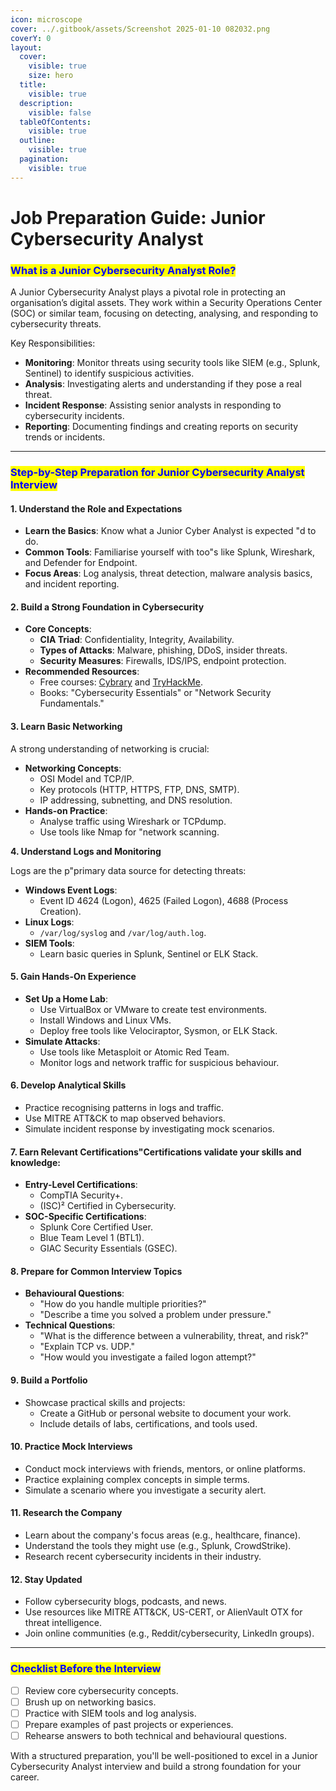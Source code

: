 ```yaml
---
icon: microscope
cover: ../.gitbook/assets/Screenshot 2025-01-10 082032.png
coverY: 0
layout:
  cover:
    visible: true
    size: hero
  title:
    visible: true
  description:
    visible: false
  tableOfContents:
    visible: true
  outline:
    visible: true
  pagination:
    visible: true
---
```


# Job Preparation Guide: Junior Cybersecurity Analyst

### <mark style="color:blue;">**What is a Junior Cybersecurity Analyst Role?**</mark>

A Junior Cybersecurity Analyst plays a pivotal role in protecting an organisation’s digital assets. They work within a Security Operations Center (SOC) or similar team, focusing on detecting, analysing, and responding to cybersecurity threats.

Key Responsibilities:

* **Monitoring**: Monitor threats using security tools like SIEM (e.g., Splunk, Sentinel) to identify suspicious activities.
* **Analysis**: Investigating alerts and understanding if they pose a real threat.
* **Incident Response**: Assisting senior analysts in responding to cybersecurity incidents.
* **Reporting**: Documenting findings and creating reports on security trends or incidents.

***

### <mark style="color:blue;">**Step-by-Step Preparation for Junior Cybersecurity Analyst Interview**</mark>

#### **1. Understand the Role and Expectations**

* **Learn the Basics**: Know what a Junior Cyber Analyst is expected "d to do.
* **Common Tools**: Familiarise yourself with too"s like Splunk, Wireshark, and Defender for Endpoint.
* **Focus Areas**: Log analysis, threat detection, malware analysis basics, and incident reporting.

#### **2. Build a Strong Foundation in Cybersecurity**

* **Core Concepts**:
  * **CIA Triad**: Confidentiality, Integrity, Availability.
  * **Types of Attacks**: Malware, phishing, DDoS, insider threats.
  * **Security Measures**: Firewalls, IDS/IPS, endpoint protection.
* **Recommended Resources**:
  * Free courses: [Cybrary](https://cybrary.it) and [TryHackMe](https://tryhackme.com).
  * Books: "Cybersecurity Essentials" or "Network Security Fundamentals."

#### **3. Learn Basic Networking**

A strong understanding of networking is crucial:

* **Networking Concepts**:
  * OSI Model and TCP/IP.
  * Key protocols (HTTP, HTTPS, FTP, DNS, SMTP).
  * IP addressing, subnetting, and DNS resolution.
* **Hands-on Practice**:
  * Analyse traffic using Wireshark or TCPdump.
  * Use tools like Nmap for "network scanning.

**4. Understand Logs and Monitoring**

Logs are the p"primary data source for detecting threats:

* **Windows Event Logs**:
  * Event ID 4624 (Logon), 4625 (Failed Logon), 4688 (Process Creation).
* **Linux Logs**:
  * `/var/log/syslog` and `/var/log/auth.log`.
* **SIEM Tools**:
  * Learn basic queries in Splunk, Sentinel or ELK Stack.

#### **5. Gain Hands-On Experience**

* **Set Up a Home Lab**:
  * Use VirtualBox or VMware to create test environments.
  * Install Windows and Linux VMs.
  * Deploy free tools like Velociraptor, Sysmon, or ELK Stack.
* **Simulate Attacks**:
  * Use tools like Metasploit or Atomic Red Team.
  * Monitor logs and network traffic for suspicious behaviour.

#### **6. Develop Analytical Skills**

* Practice recognising patterns in logs and traffic.
* Use MITRE ATT\&CK to map observed behaviors.
* Simulate incident response by investigating mock scenarios.

#### **7. Earn Relevant Certifications**"Certifications validate your skills and knowledge:

* **Entry-Level Certifications**:
  * CompTIA Security+.
  * (ISC)² Certified in Cybersecurity.
* **SOC-Specific Certifications**:
  * Splunk Core Certified User.
  * Blue Team Level 1 (BTL1).
  * GIAC Security Essentials (GSEC).

#### **8. Prepare for Common Interview Topics**

* **Behavioural Questions**:
  * "How do you handle multiple priorities?"
  * "Describe a time you solved a problem under pressure."
* **Technical Questions**:
  * "What is the difference between a vulnerability, threat, and risk?"
  * "Explain TCP vs. UDP."
  * "How would you investigate a failed logon attempt?"

#### **9. Build a Portfolio**

* Showcase practical skills and projects:
  * Create a GitHub or personal website to document your work.
  * Include details of labs, certifications, and tools used.

#### **10. Practice Mock Interviews**

* Conduct mock interviews with friends, mentors, or online platforms.
* Practice explaining complex concepts in simple terms.
* Simulate a scenario where you investigate a security alert.

#### **11. Research the Company**

* Learn about the company's focus areas (e.g., healthcare, finance).
* Understand the tools they might use (e.g., Splunk, CrowdStrike).
* Research recent cybersecurity incidents in their industry.

#### **12. Stay Updated**

* Follow cybersecurity blogs, podcasts, and news.
* Use resources like MITRE ATT\&CK, US-CERT, or AlienVault OTX for threat intelligence.
* Join online communities (e.g., Reddit/cybersecurity, LinkedIn groups).

***

### <mark style="color:blue;">**Checklist Before the Interview**</mark>

* [ ] Review core cybersecurity concepts.
* [ ] Brush up on networking basics.
* [ ] Practice with SIEM tools and log analysis.
* [ ] Prepare examples of past projects or experiences.
* [ ] Rehearse answers to both technical and behavioural questions.

With a structured preparation, you'll be well-positioned to excel in a Junior Cybersecurity Analyst interview and build a strong foundation for your career.&#x20;
